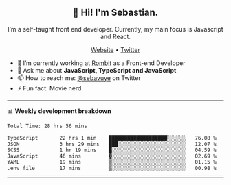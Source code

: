 <h2 align="center">👋 Hi! I'm Sebastian.</h2>
<p align="center">I’m a self-taught front end developer. Currently, my main focus is Javascript and React.</p>
<p align="center">
  <a href="https://sebastianvuye.be">Website</a> •
  <a href="https://twitter.com/sebavuye">Twitter</a>
</p>


- 🔭 I’m currently working at [Rombit](https://rombit.com/) as a Front-end Developer
- 💬 Ask me about **JavaScript, TypeScript and JavaScript**
- 📫 How to reach me: [@sebavuye](https://twitter.com/sebavuye) on Twitter
- ⚡ Fun fact: Movie nerd

-------

📊 **Weekly development breakdown**

<!--START_SECTION:waka-->

```text
Total Time: 28 hrs 56 mins

TypeScript       22 hrs 1 min    ███████████████████░░░░░░   76.08 %
JSON             3 hrs 29 mins   ███░░░░░░░░░░░░░░░░░░░░░░   12.07 %
SCSS             1 hr 19 mins    █░░░░░░░░░░░░░░░░░░░░░░░░   04.59 %
JavaScript       46 mins         ▓░░░░░░░░░░░░░░░░░░░░░░░░   02.69 %
YAML             19 mins         ▒░░░░░░░░░░░░░░░░░░░░░░░░   01.15 %
.env file        17 mins         ▒░░░░░░░░░░░░░░░░░░░░░░░░   00.98 %
```

<!--END_SECTION:waka-->
-------
